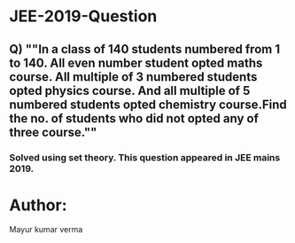 # JEE-2019-Question
## Q) ""In a class of 140 students numbered from 1 to 140. All even number student opted maths course. All multiple of 3 numbered students opted physics course. And all multiple of 5 numbered students opted chemistry course.Find the no. of students who did not opted any of three course.""

### Solved using set theory. This question appeared in JEE mains 2019.

# Author:
Mayur kumar verma

